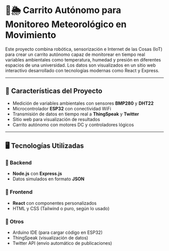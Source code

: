 # 🚗🌦 Carrito Autónomo para Monitoreo Meteorológico en Movimiento

Este proyecto combina robótica, sensorización e Internet de las Cosas (IoT) para crear un carrito autónomo capaz de monitorear en tiempo real variables ambientales como temperatura, humedad y presión en diferentes espacios de una universidad. Los datos son visualizados en un sitio web interactivo desarrollado con tecnologías modernas como React y Express.

---

## 📡 Características del Proyecto

- Medición de variables ambientales con sensores **BMP280** y **DHT22**
- Microcontrolador **ESP32** con conectividad WiFi
- Transmisión de datos en tiempo real a **ThingSpeak** y **Twitter**
- Sitio web para visualización de resultados
- Carrito autónomo con motores DC y controladores lógicos

---

## 🖥️ Tecnologías Utilizadas

### 🔧 Backend
- **Node.js** con **Express.js**
- Datos simulados en formato **JSON**

### 🎨 Frontend
- **React** con componentes personalizados
- HTML y CSS (Tailwind o puro, según lo usado)

### 🔗 Otros
- Arduino IDE (para cargar código en ESP32)
- ThingSpeak (visualización de datos)
- Twitter API (envío automático de publicaciones)


